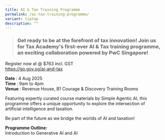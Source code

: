 ```yaml
---
title: AI & Tax Training Programme
permalink: /ai-tax-training-programme/
variant: tiptap
description: ""
---
```

<blockquote>
<h3><strong>Get ready to be at the forefront of tax innovation! Join us for Tax Academy's first-ever AI &amp; Tax training programme, an exciting collaboration powered by PwC Singapore!</strong></h3>
</blockquote>
<p></p>
<p>Register now at @ $763 incl. GST
<br><a href="https://go.gov.sg/ai-and-tax" rel="noopener noreferrer nofollow" target="_blank">https://go.gov.sg/ai-and-tax</a>
</p>
<p><strong>Date </strong>: 4 Aug 2025
<br><strong>Time </strong>: 9am to 4pm
<br><strong>Venue </strong>: Revenue House, B1 Courage &amp; Discovery Training
Rooms</p>
<p></p>
<p>Featuring expertly curated course materials by Simple Agentic AI, this
programme offers a unique opportunity to explore the intersection of artificial
intelligence and taxation.</p>
<p>Be part of the future as we bridge the worlds of AI and taxation!</p>
<p></p>
<p></p>
<p><strong>Programme Outline:</strong>
<br>Introduction to Generative AI and AI</p>
<p></p>
<p></p>